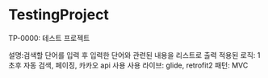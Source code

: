 # TestingProject

TP-0000: 테스트 프로젝트

설명:검색할 단어를 입력 후
입력한 단어와 관련된 내용을 리스트로 출력
적용된 로직: 1초후 자동 검색, 페이징, 카카오 api 사용
사용 라이브: glide, retrofit2
패턴: MVC
